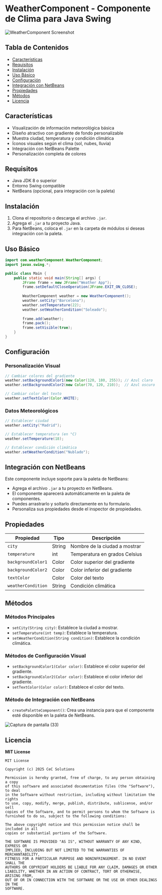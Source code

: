 # WeatherComponent - Componente de Clima para Java Swing

![WeatherComponent Screenshot](ruta/a/tu/imagen.png)

## Tabla de Contenidos

- [Características](#características)  
- [Requisitos](#requisitos)  
- [Instalación](#instalación)  
- [Uso Básico](#uso-básico)  
- [Configuración](#configuración)  
- [Integración con NetBeans](#integración-con-netbeans)  
- [Propiedades](#propiedades)  
- [Métodos](#métodos)  
- [Licencia](#licencia)  

## Características

- Visualización de información meteorológica básica  
- Diseño atractivo con gradiente de fondo personalizable  
- Muestra ciudad, temperatura y condición climática  
- Íconos visuales según el clima (sol, nubes, lluvia)  
- Integración con NetBeans Palette  
- Personalización completa de colores  

## Requisitos

- Java JDK 8 o superior  
- Entorno Swing compatible  
- NetBeans (opcional, para integración con la paleta)  

## Instalación

1. Clona el repositorio o descarga el archivo `.jar`.  
2. Agrega el `.jar` a tu proyecto Java.  
3. Para NetBeans, coloca el `.jar` en la carpeta de módulos si deseas integración con la paleta.  

## Uso Básico

```java
import com.weatherComponent.WeatherComponent;
import javax.swing.*;

public class Main {
    public static void main(String[] args) {
        JFrame frame = new JFrame("Weather App");
        frame.setDefaultCloseOperation(JFrame.EXIT_ON_CLOSE);
        
        WeatherComponent weather = new WeatherComponent();
        weather.setCity("Barcelona");
        weather.setTemperature(22);
        weather.setWeatherCondition("Soleado");
        
        frame.add(weather);
        frame.pack();
        frame.setVisible(true);
    }
}
```

## Configuración

### Personalización Visual

```java
// Cambiar colores del gradiente
weather.setBackgroundColor1(new Color(120, 180, 255)); // Azul claro
weather.setBackgroundColor2(new Color(70, 120, 210));  // Azul oscuro

// Cambiar color del texto
weather.setTextColor(Color.WHITE);
```

### Datos Meteorológicos

```java
// Establecer ciudad
weather.setCity("Madrid");

// Establecer temperatura (en °C)
weather.setTemperature(18);

// Establecer condición climática
weather.setWeatherCondition("Nublado");
```

## Integración con NetBeans

Este componente incluye soporte para la paleta de NetBeans:

- Agrega el archivo `.jar` a tu proyecto en NetBeans.  
- El componente aparecerá automáticamente en la paleta de componentes.  
- Puedes arrastrarlo y soltarlo directamente en tu formulario.  
- Personaliza sus propiedades desde el inspector de propiedades.

## Propiedades

| Propiedad          | Tipo   | Descripción                          |
|--------------------|--------|--------------------------------------|
| `city`             | String | Nombre de la ciudad a mostrar        |
| `temperature`      | int    | Temperatura en grados Celsius        |
| `backgroundColor1` | Color  | Color superior del gradiente         |
| `backgroundColor2` | Color  | Color inferior del gradiente         |
| `textColor`        | Color  | Color del texto                      |
| `weatherCondition` | String | Condición climática                  |

## Métodos

### Métodos Principales

- `setCity(String city)`: Establece la ciudad a mostrar.  
- `setTemperature(int temp)`: Establece la temperatura.  
- `setWeatherCondition(String condition)`: Establece la condición climática.  

### Métodos de Configuración Visual

- `setBackgroundColor1(Color color)`: Establece el color superior del gradiente.  
- `setBackgroundColor2(Color color)`: Establece el color inferior del gradiente.  
- `setTextColor(Color color)`: Establece el color del texto.  

### Método de Integración con NetBeans

- `createPaletteComponent()`: Crea una instancia para que el componente esté disponible en la paleta de NetBeans.

![Captura de pantalla (33)](https://github.com/user-attachments/assets/5060a55a-4960-4fb3-82b7-7c3b89e56559)

## Licencia

**MIT License**

```text
MIT License

Copyright (c) 2025 CeC Solutions

Permission is hereby granted, free of charge, to any person obtaining a copy
of this software and associated documentation files (the "Software"), to deal
in the Software without restriction, including without limitation the rights
to use, copy, modify, merge, publish, distribute, sublicense, and/or sell
copies of the Software, and to permit persons to whom the Software is
furnished to do so, subject to the following conditions:

The above copyright notice and this permission notice shall be included in all
copies or substantial portions of the Software.

THE SOFTWARE IS PROVIDED "AS IS", WITHOUT WARRANTY OF ANY KIND, EXPRESS OR
IMPLIED, INCLUDING BUT NOT LIMITED TO THE WARRANTIES OF MERCHANTABILITY,
FITNESS FOR A PARTICULAR PURPOSE AND NONINFRINGEMENT. IN NO EVENT SHALL THE
AUTHORS OR COPYRIGHT HOLDERS BE LIABLE FOR ANY CLAIM, DAMAGES OR OTHER
LIABILITY, WHETHER IN AN ACTION OF CONTRACT, TORT OR OTHERWISE, ARISING FROM,
OUT OF OR IN CONNECTION WITH THE SOFTWARE OR THE USE OR OTHER DEALINGS IN THE
SOFTWARE.
```
